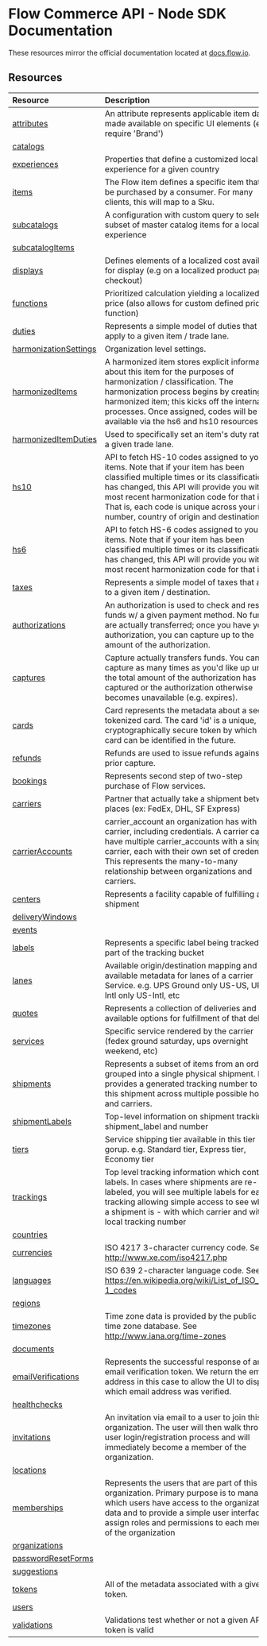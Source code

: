 # Flow Commerce API - Node SDK Documentation

These resources mirror the official documentation located at
[docs.flow.io](https://docs.flow.io).

## Resources

| Resource | Description |
| :------- | :---------- |
| [attributes](attributes.md) | An attribute represents applicable item data made available on specific UI elements (e.g. require &#x27;Brand&#x27;) |
| [catalogs](catalogs.md) |  |
| [experiences](experiences.md) | Properties that define a customized local experience for a given country |
| [items](items.md) | The Flow item defines a specific item that can be purchased by a consumer. For many clients, this will map to a Sku. |
| [subcatalogs](subcatalogs.md) | A configuration with custom query to select a subset of master catalog items for a localized experience |
| [subcatalogItems](subcatalogItems.md) |  |
| [displays](displays.md) | Defines elements of a localized cost available for display (e.g on a localized product page or checkout) |
| [functions](functions.md) | Prioritized calculation yielding a localized price (also allows for custom defined price function) |
| [duties](duties.md) | Represents a simple model of duties that apply to a given item / trade lane. |
| [harmonizationSettings](harmonizationSettings.md) | Organization level settings. |
| [harmonizedItems](harmonizedItems.md) | A harmonized item stores explicit information about this item for the purposes of harmonization / classification. The harmonization process begins by creating a harmonized item; this kicks off the internal processes. Once assigned, codes will be available via the hs6 and hs10 resources |
| [harmonizedItemDuties](harmonizedItemDuties.md) | Used to specifically set an item&#x27;s duty rate for a given trade lane. |
| [hs10](hs10.md) | API to fetch HS-10 codes assigned to your items. Note that if your item has been classified multiple times or its classification has changed, this API will provide you with the most recent harmonization code for that item. That is, each code is unique across your item number, country of origin and destination. |
| [hs6](hs6.md) | API to fetch HS-6 codes assigned to your items. Note that if your item has been classified multiple times or its classification has changed, this API will provide you with the most recent harmonization code for that item. |
| [taxes](taxes.md) | Represents a simple model of taxes that apply to a given item / destination. |
| [authorizations](authorizations.md) | An authorization is used to check and reserve funds w/ a given payment method. No funds are actually transferred; once you have you an authorization, you can capture up to the amount of the authorization. |
| [captures](captures.md) | Capture actually transfers funds. You can capture as many times as you&#x27;d like up until the total amount of the authorization has been captured or the authorization otherwise becomes unavailable (e.g. expires). |
| [cards](cards.md) | Card represents the metadata about a secure, tokenized card. The card &#x27;id&#x27; is a unique, cryptographically secure token by which this card can be identified in the future. |
| [refunds](refunds.md) | Refunds are used to issue refunds against a prior capture. |
| [bookings](bookings.md) | Represents second step of two-step purchase of Flow services. |
| [carriers](carriers.md) | Partner that actually take a shipment between places (ex: FedEx, DHL, SF Express) |
| [carrierAccounts](carrierAccounts.md) | carrier_account an organization has with a carrier, including credentials. A carrier can have multiple carrier_accounts with a single carrier, each with their own set of credentials. This represents the many-to-many relationship between organizations and carriers. |
| [centers](centers.md) | Represents a facility capable of fulfilling a shipment |
| [deliveryWindows](deliveryWindows.md) |  |
| [events](events.md) |  |
| [labels](labels.md) | Represents a specific label being tracked as part of the tracking bucket |
| [lanes](lanes.md) | Available origin/destination mapping and available metadata for lanes of a carrier Service. e.g. UPS Ground only US-US, UPS Intl only US-Intl, etc |
| [quotes](quotes.md) | Represents a collection of deliveries and available options for fulfillment of that delivery |
| [services](services.md) | Specific service rendered by the carrier (fedex ground saturday, ups overnight weekend, etc) |
| [shipments](shipments.md) | Represents a subset of items from an order grouped into a single physical shipment. Flow provides a generated tracking number to track this shipment across multiple possible hops and carriers. |
| [shipmentLabels](shipmentLabels.md) | Top-level information on shipment tracking shipment_label and number |
| [tiers](tiers.md) | Service shipping tier available in this tier gorup. e.g. Standard tier, Express tier, Economy tier |
| [trackings](trackings.md) | Top level tracking information which contains labels. In cases where shipments are re-labeled, you will see multiple labels for each tracking allowing simple access to see where a shipment is - with which carrier and with the local tracking number |
| [countries](countries.md) |  |
| [currencies](currencies.md) | ISO 4217 3-character currency code. See http://www.xe.com/iso4217.php |
| [languages](languages.md) | ISO 639 2-character language code. See https://en.wikipedia.org/wiki/List_of_ISO_639-1_codes |
| [regions](regions.md) |  |
| [timezones](timezones.md) | Time zone data is provided by the public IANA time zone database. See http://www.iana.org/time-zones |
| [documents](documents.md) |  |
| [emailVerifications](emailVerifications.md) | Represents the successful response of an email verification token. We return the email address in this case to allow the UI to display which email address was verified. |
| [healthchecks](healthchecks.md) |  |
| [invitations](invitations.md) | An invitation via email to a user to join this organization. The user will then walk through a user login/registration process and will immediately become a member of the organization. |
| [locations](locations.md) |  |
| [memberships](memberships.md) | Represents the users that are part of this organization. Primary purpose is to manage which users have access to the organization&#x27;s data and to provide a simple user interface to assign roles and permissions to each member of the organization |
| [organizations](organizations.md) |  |
| [passwordResetForms](passwordResetForms.md) |  |
| [suggestions](suggestions.md) |  |
| [tokens](tokens.md) | All of the metadata associated with a given token. |
| [users](users.md) |  |
| [validations](validations.md) | Validations test whether or not a given API token is valid |
